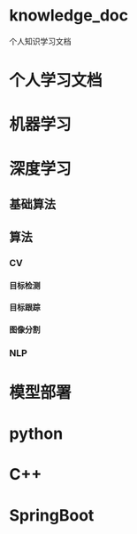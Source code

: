 # knowledge_doc
个人知识学习文档
# 个人学习文档
# 机器学习

# 深度学习
## 基础算法
## 算法
### CV
#### 目标检测
#### 目标跟踪
#### 图像分割
### NLP
# 模型部署

# python

# C++

# SpringBoot
